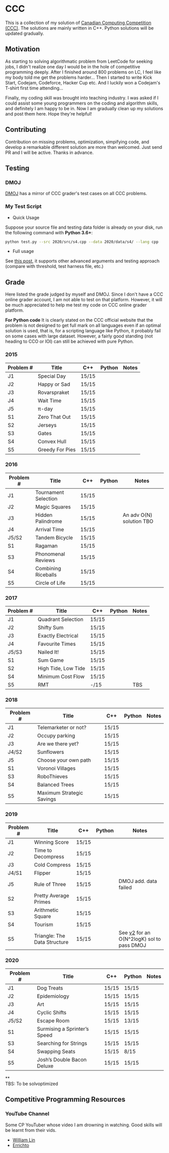 # CCC

This is a collection of my solution of [Canadian Computing Competition (CCC)](https://cemc.uwaterloo.ca/contests/computing.html).
The solutions are mainly written in C++. Python solutions will be updated gradually.

## Motivation

As starting to solving algorithmatic problem from LeetCode for seeking jobs, I didn't realize one day I would be in the hole of competitive programming deeply.
After I finished around 800 problems on LC, I feel like my body told me get the problems harder... Then I started to write Kick Start, Codejam, Codeforce, Hacker Cup
etc. And I luckily won a Codejam's T-shirt first time attending...

Finally, my coding skill was brought into teaching industry. I was asked if I could assist some young programmers on the coding and algorithm skills, and
definitely I am happy to be in. Now I am gradually clean up my solutions and post them here. Hope they're helpful!

## Contributing

Contribution on missing problems, optimization, simpifying code, and develop a remarkable different solution are more than welcomed. Just send PR and I will be active.
Thanks in advance.

## Testing

### DMOJ

[DMOJ](https://dmoj.ca/problems/?search=CCC) has a mirror of CCC grader's test cases on all CCC problems.

### My Test Script

- Quick Usage

Suppose your source file and testing data folder is already on your disk, run the following command with **Python 3.6+**:

```bash
python test.py --src 2020/src/s4.cpp --data 2020/data/s4/ --lang cpp
```

- Full usage

See [this post](https://github.com/Kytabyte/CCC/blob/master/test.md), it supports other advanced arguments and testing approach (compare with threshold, test harness file, etc.)

## Grade

Here listed the grade judged by myself and DMOJ. Since I don't have a CCC online grader account, I am not able to test on that platform. However, it will be much appreciated to help me test my code on CCC online grader platform.

**For Python code** It is clearly stated on the CCC official website that the problem is not designed to get full mark on all languages
even if an optimal solution is used, that is, for a scripting language like Python, it probably fail on some cases with large dataset.
However, a fairly good standing (not heading to CCO or IOI) can still be achieved with pure Python.

### 2015

| Problem # | Title                     | C++      | Python | Notes |
| --------- | ------------------------- | -------- | ------ | ----- |
| J1        | Special Day               | 15/15    |        |       |
| J2        | Happy or Sad              | 15/15    |        |       |
| J3        | Rovarspraket              | 15/15    |        |       |
| J4        | Wait Time                 | 15/15    |        |       |
| J5        | π-day                     | 15/15    |        |       |
| S1        | Zero That Out             | 15/15    |        |       |
| S2        | Jerseys                   | 15/15    |        |       |
| S3        | Gates                     | 15/15    |        |       |
| S4        | Convex Hull               | 15/15    |        |       |
| S5        | Greedy For Pies           | 15/15    |        |       |

### 2016

| Problem # | Title                     | C++      | Python | Notes |
| --------- | ------------------------- | -------- | ------ | ----- |
| J1        | Tournament Selection      | 15/15    |        |       |
| J2        | Magic Squares             | 15/15    |        |       |
| J3        | Hidden Palindrome         | 15/15    |        | An adv O(N) solution TBO      |
| J4        | Arrival Time              | 15/15    |        |       |
| J5/S2     | Tandem Bicycle            | 15/15    |        |       |
| S1        | Ragaman                   | 15/15    |        |       |
| S3        | Phonomenal Reviews        | 15/15    |        |       |
| S4        | Combining Riceballs       | 15/15    |        |       |
| S5        | Circle of Life            | 15/15    |        |       |

### 2017

| Problem # | Title                     | C++      | Python | Notes |
| --------- | ------------------------- | -------- | ------ | ----- |
| J1        | Quadrant Selection        | 15/15    |        |       |
| J2        | Shifty Sum                | 15/15    |        |       |
| J3        | Exactly Electrical        | 15/15    |        |       |
| J4        | Favourite Times           | 15/15    |        |       |
| J5/S3     | Nailed It!                | 15/15    |        |       |
| S1        | Sum Game                  | 15/15    |        |       |
| S2        | High Tide, Low Tide       | 15/15    |        |       |
| S4        | Minimum Cost Flow         | 15/15    |        |       |
| S5        | RMT                       | -/15     |        | TBS   |

### 2018

| Problem # | Title                     | C++      | Python | Notes |
| --------- | ------------------------- | -------- | ------ | ----- |
| J1        | Telemarketer or not?      | 15/15    |        |       |
| J2        | Occupy parking            | 15/15    |        |       |
| J3        | Are we there yet?         | 15/15    |        |       |
| J4/S2     | Sunflowers                | 15/15    |        |       |
| J5        | Choose your own path      | 15/15    |        |       |
| S1        | Voronoi Villages          | 15/15    |        |       |
| S3        | RoboThieves               | 15/15    |        |       |
| S4        | Balanced Trees            | 15/15    |        |       |
| S5        | Maximum Strategic Savings | 15/15    |        |       |

### 2019

| Problem # | Title                         | C++      | Python | Notes |
| --------- | ----------------------------- | -------- | ------ | ----- |
| J1        | Winning Score                 | 15/15    |        |       |
| J2        | Time to Decompress            | 15/15    |        |       |
| J3        | Cold Compress                 | 15/15    |        |       |
| J4/S1     | Flipper                       | 15/15    |        |       |
| J5        | Rule of Three                 | 15/15    |        | DMOJ add. data failed |
| S2        | Pretty Average Primes         | 15/15    |        |       |
| S3        | Arithmetic Square             | 15/15    |        |       |
| S4        | Tourism                       | 15/15    |        |       |
| S5        | Triangle: The Data Structure  | 15/15    |        | See [v2](https://github.com/Kytabyte/CCC/blob/master/2019/src/s5_v2.cpp) for an O(N^2logK) sol to pass DMOJ      |

### 2020

| Problem # | Title                         | C++      | Python | Notes |
| --------- | ----------------------------- | -------- | ------ | ----- |
| J1        | Dog Treats                    | 15/15    |  15/15 |       |
| J2        | Epidemiology                  | 15/15    |  15/15 |       |
| J3        | Art                           | 15/15    |  15/15 |       |
| J4        | Cyclic Shifts                 | 15/15    |  15/15 |       |
| J5/S2     | Escape Room                   | 15/15    |  13/15 |       |
| S1        | Surmising a Sprinter’s Speed  | 15/15    |  15/15 |       |
| S3        | Searching for Strings         | 15/15    |  15/15 |       |
| S4        | Swapping Seats                | 15/15    |  8/15  |       |
| S5        | Josh’s Double Bacon Deluxe    | 15/15    |  15/15 |       |
**  
TBS: To be solvoptimized

## Competitive Programming Resources

### YouTube Channel

Some CP YouTuber whose video I am drowning in watching. Good skills will be learnt from their vids.

- [William Lin](https://www.youtube.com/channel/UCKuDLsO0Wwef53qdHPjbU2Q)
- [Errichto](https://www.youtube.com/channel/UCBr_Fu6q9iHYQCh13jmpbrg)
